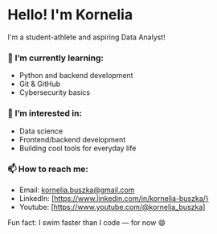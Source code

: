 # Hello! I'm Kornelia 

I'm a student-athlete and aspiring Data Analyst!

### 🌱 I’m currently learning:
- Python and backend development
- Git & GitHub
- Cybersecurity basics

### 💼 I’m interested in:
- Data science
- Frontend/backend development
- Building cool tools for everyday life

### 📫 How to reach me:
- Email: kornelia.buszka@gmail.com
- LinkedIn: [https://www.linkedin.com/in/kornelia-buszka/}
- Youtube: [https://www.youtube.com/@kornelia_buszka]

Fun fact: I swim faster than I code — for now 😄
